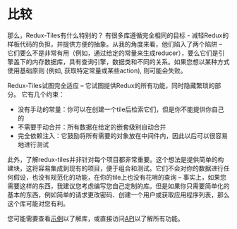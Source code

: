 # 比较

那么，Redux-Tiles有什么特别的？ 有很多库遵循完全相同的目标 - 减轻Redux的样板代码的负担，并提供方便的抽象。从我的角度来看，他们陷入了两个陷阱 – 它们要么不是非常有用（例如，通过给定的常量来生成reducer），要么它们是引擎盖下的内存数据库，具有查询引擎，数据类和不同的关系。如果您想以某种方式使用基础原则 (例如, 获取特定常量或某些action), 则可能会失败。

Redux-Tiles试图完全适应 – 它试图提供Redux的所有功能，同时隐藏繁琐的部分。 它有几个约束：
- 没有手动的常量：你可以在创建一个tile后检索它们，但是你不能提供你自己的
- 不需要手动合并：所有数据在给定的嵌套级别自动合并
- 完全依赖注入：它鼓励将所有需要的对象放在中间件内，因此以后可以很容易地进行测试

此外，了解redux-tiles并非针对每个项目都非常重要。这个想法是提供简单的构建块，这将容易集成到现有的项目，便于组合和测试。它们不会对你的数据进行任何假设，也没有规范化的功能，在你的tile上也没有花哨的查询 – 事实上，如果您需要这样的东西，我建议您考虑编写您自己定制的库。但是如果你只需要简单化的基本的东西，例如简单的请求更改密码、创建一个用户或获取应用程序列表，那么这个库可能对您有利。

您可能需要查看[示例](../examples/README.md)以了解库，或直接访问[API](../api/README.md)以了解所有功能。